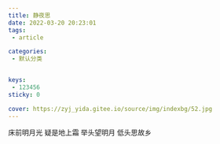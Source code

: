 ```yaml
---
title: 静夜思
date: 2022-03-20 20:23:01
tags:
 - article

categories:
 - 默认分类


keys: 
 - 123456
sticky: 0

cover: https://zyj_yida.gitee.io/source/img/indexbg/52.jpg
---
```



床前明月光
疑是地上霜
举头望明月
低头思故乡